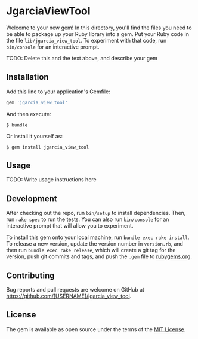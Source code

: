 # JgarciaViewTool

Welcome to your new gem! In this directory, you'll find the files you need to be able to package up your Ruby library into a gem. Put your Ruby code in the file `lib/jgarcia_view_tool`. To experiment with that code, run `bin/console` for an interactive prompt.

TODO: Delete this and the text above, and describe your gem

## Installation

Add this line to your application's Gemfile:

```ruby
gem 'jgarcia_view_tool'
```

And then execute:

    $ bundle

Or install it yourself as:

    $ gem install jgarcia_view_tool

## Usage

TODO: Write usage instructions here

## Development

After checking out the repo, run `bin/setup` to install dependencies. Then, run `rake spec` to run the tests. You can also run `bin/console` for an interactive prompt that will allow you to experiment.

To install this gem onto your local machine, run `bundle exec rake install`. To release a new version, update the version number in `version.rb`, and then run `bundle exec rake release`, which will create a git tag for the version, push git commits and tags, and push the `.gem` file to [rubygems.org](https://rubygems.org).

## Contributing

Bug reports and pull requests are welcome on GitHub at https://github.com/[USERNAME]/jgarcia_view_tool.


## License

The gem is available as open source under the terms of the [MIT License](http://opensource.org/licenses/MIT).

